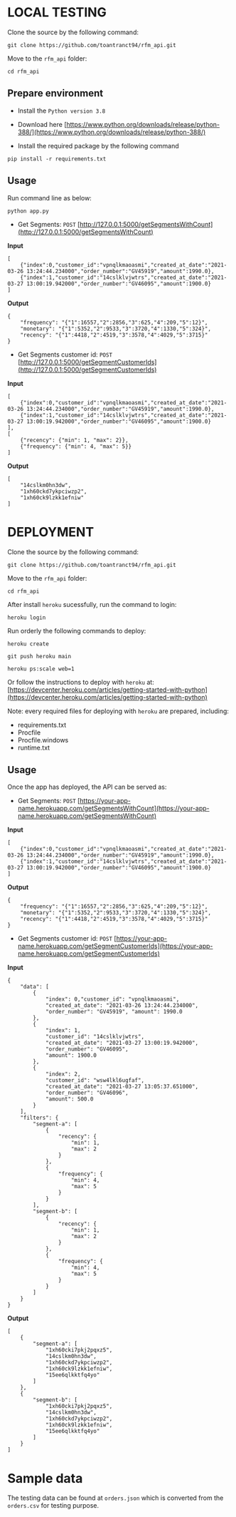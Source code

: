 # LOCAL TESTING

Clone the source by the following command:

```
git clone https://github.com/toantranct94/rfm_api.git
```

Move to the ```rfm_api``` folder:

```
cd rfm_api
```

## Prepare environment

 - Install the ```Python version 3.8```

 - Download here [https://www.python.org/downloads/release/python-388/](https://www.python.org/downloads/release/python-388/)

 - Install the required package by the following command
```
pip install -r requirements.txt
```

## Usage

Run command line as below:

```
python app.py
```

 - Get Segments: `POST` [http://127.0.0.1:5000/getSegmentsWithCount](http://127.0.0.1:5000/getSegmentsWithCount)

**Input**

```
[
    {"index":0,"customer_id":"vpnqlkmaoasmi","created_at_date":"2021-03-26 13:24:44.234000","order_number":"GV45919","amount":1990.0},
    {"index":1,"customer_id":"14cslklvjwtrs","created_at_date":"2021-03-27 13:00:19.942000","order_number":"GV46095","amount":1900.0}
]
```

**Output**

```
{
    "frequency": "{"1":16557,"2":2856,"3":625,"4":209,"5":12}",
    "monetary": "{"1":5352,"2":9533,"3":3720,"4":1330,"5":324}",
    "recency": "{"1":4418,"2":4519,"3":3578,"4":4029,"5":3715}"
}
```

 - Get Segments customer id: `POST` [http://127.0.0.1:5000/getSegmentCustomerIds](http://127.0.0.1:5000/getSegmentCustomerIds)


**Input**

```
[
    {"index":0,"customer_id":"vpnqlkmaoasmi","created_at_date":"2021-03-26 13:24:44.234000","order_number":"GV45919","amount":1990.0},
    {"index":1,"customer_id":"14cslklvjwtrs","created_at_date":"2021-03-27 13:00:19.942000","order_number":"GV46095","amount":1900.0}
],
[
    {"recency": {"min": 1, "max": 2}},
    {"frequency": {"min": 4, "max": 5}}
]
```

**Output**

```
[
    "14cslkm0hn3dw",
    "1xh60ckd7ykpciwzp2",
    "1xh60ck9lzkk1efniw"
]
```

# DEPLOYMENT

Clone the source by the following command:

```
git clone https://github.com/toantranct94/rfm_api.git
```

Move to the ```rfm_api``` folder:

```
cd rfm_api
```

After install ```heroku``` sucessfully, run the command to login:

```
heroku login
```

Run orderly the following commands to deploy:

```
heroku create
```

```
git push heroku main
```

```
heroku ps:scale web=1
```


Or follow the instructions to deploy with ```heroku```  at: [https://devcenter.heroku.com/articles/getting-started-with-python](https://devcenter.heroku.com/articles/getting-started-with-python)

Note: every required files for deploying with ```heroku``` are prepared, including:

 - requirements.txt
 - Procfile
 - Procfile.windows
 - runtime.txt

## Usage

Once the app has deployed, the API can be served as:

 - Get Segments: `POST` [https://your-app-name.herokuapp.com/getSegmentsWithCount](https://your-app-name.herokuapp.com/getSegmentsWithCount)

**Input**

```
[
    {"index":0,"customer_id":"vpnqlkmaoasmi","created_at_date":"2021-03-26 13:24:44.234000","order_number":"GV45919","amount":1990.0},
    {"index":1,"customer_id":"14cslklvjwtrs","created_at_date":"2021-03-27 13:00:19.942000","order_number":"GV46095","amount":1900.0}
]
```

**Output**

```
{
    "frequency": "{"1":16557,"2":2856,"3":625,"4":209,"5":12}",
    "monetary": "{"1":5352,"2":9533,"3":3720,"4":1330,"5":324}",
    "recency": "{"1":4418,"2":4519,"3":3578,"4":4029,"5":3715}"
}
```

 - Get Segments customer id: `POST` [https://your-app-name.herokuapp.com/getSegmentCustomerIds](https://your-app-name.herokuapp.com/getSegmentCustomerIds)


**Input**

```
{
    "data": [
        {
            "index": 0,"customer_id": "vpnqlkmaoasmi",
            "created_at_date": "2021-03-26 13:24:44.234000",
            "order_number": "GV45919", "amount": 1990.0
        },
        {
            "index": 1,
            "customer_id": "14cslklvjwtrs",
            "created_at_date": "2021-03-27 13:00:19.942000",
            "order_number": "GV46095",
            "amount": 1900.0
        },
        {
            "index": 2,
            "customer_id": "wsw4lkl6ugfaf",
            "created_at_date": "2021-03-27 13:05:37.651000",
            "order_number": "GV46096",
            "amount": 500.0
        }
    ],
    "filters": {
        "segment-a": [
            {
                "recency": {
                    "min": 1,
                    "max": 2
                }
            },
            {
                "frequency": {
                    "min": 4,
                    "max": 5
                }
            }
        ],
        "segment-b": [
            {
                "recency": {
                    "min": 1,
                    "max": 2
                }
            },
            {
                "frequency": {
                    "min": 4,
                    "max": 5
                }
            }
        ]
    }
}
```

**Output**

```
[
    {
        "segment-a": [
            "1xh60cki7pkj2pqxz5",
            "14cslkm0hn3dw",
            "1xh60ckd7ykpciwzp2",
            "1xh60ck9lzkk1efniw",
            "15ee6qlkktfq4yo"
        ]
    },
    {
        "segment-b": [
            "1xh60cki7pkj2pqxz5",
            "14cslkm0hn3dw",
            "1xh60ckd7ykpciwzp2",
            "1xh60ck9lzkk1efniw",
            "15ee6qlkktfq4yo"
        ]
    }
]
```

# Sample data

The testing data can be found at ```orders.json``` which is converted from the ```orders.csv``` for testing purpose.